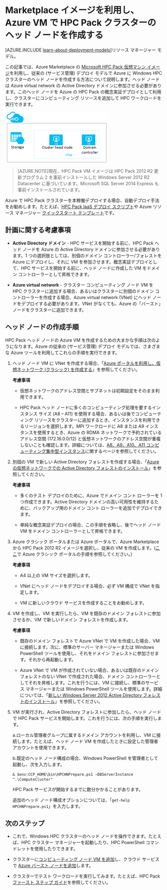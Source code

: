 <properties
 pageTitle="Azure VM で HPC Pack ヘッド ノードを作成する | Microsoft Azure"
 description="Azure クラシック ポータルと従来のデプロイ モデルを利用し、Azure VM で Microsoft HPC Pack ヘッド ノードを作成する方法について説明します。"
 services="virtual-machines"
 documentationCenter=""
 authors="dlepow"
 manager="timlt"
 editor=""
 tags="azure-service-management,hpc-pack"/>
<tags
ms.service="virtual-machines"
 ms.devlang="na"
 ms.topic="article"
 ms.tgt_pltfrm="vm-multiple"
 ms.workload="big-compute"
 ms.date="09/28/2015"
 ms.author="danlep"/>

# Marketplace イメージを利用し、Azure VM で HPC Pack クラスターのヘッド ノードを作成する

[AZURE.INCLUDE [learn-about-deployment-models](../../includes/learn-about-deployment-models-classic-include.md)]リソース マネージャー モデル。


この記事では、Azure Marketplace の [Microsoft HPC Pack 仮想マシン イメージ](https://azure.microsoft.com/marketplace/partners/microsoft/hpcpack2012r2onwindowsserver2012r2/)を利用し、従来の (サービス管理) デプロイ モデルで Azure に Windows HPC クラスターのヘッド ノードを作成する方法について説明します。ヘッド ノードは Azure virtual network の Active Directory ドメインに参加させる必要があります。このヘッド ノードを Azure の HPC Pack の概念実証デプロイとして利用し、クラスターにコンピューティング リソースを追加して HPC ワークロードを実行できます。


![HPC Pack ヘッド ノート][headnode]

>[AZURE.NOTE]現在、HPC Pack VM イメージは HPC Pack 2012 R2 更新プログラム 2 を事前インストールした Windows Server 2012 R2 Datacenter に基づいています。Microsoft SQL Server 2014 Express も事前インストールされています。


Azure で HPC Pack クラスターを本稼働デプロイする場合、自動デプロイ手法をお勧めします。たとえば、[HPC Pack IaaS デプロイ スクリプト](virtual-machines-hpcpack-cluster-powershell-script.md)や Azure リソース マネージャー [クイックスタート テンプレート](https://azure.microsoft.com/documentation/templates/)です。

## 計画に関する考慮事項

* **Active Directory ドメイン** - HPC サービスを開始する前に、HPC Pack ヘッド ノードを Azure の Active Directory ドメインに参加させる必要があります。1 つの選択肢としては、別個のドメイン コントローラー/フォレストを Azure にデプロイし、それに VM を参加させます。概念実証デプロイとして、HPC サービスを開始する前に、ヘッド ノードに作成した VM をドメイン コントローラーとして昇格できます。

* **Azure virtual network** - クラスター コンピューティング ノード VM を HPC クラスターに追加する場合、あるいはクラスターに別個のドメイン コントローラーを作成する場合、Azure virtual network (VNet) にヘッド ノードをデプロイする必要があります。VNet がなくても、Azure の「バースト」ノードをクラスターに追加できます。

## ヘッド ノードの作成手順

HPC Pack ヘッド ノードの Azure VM を作成するための大まかな手順は次のようになります。Azure の従来の (サービス管理) デプロイ モデルでは、さまざまな Azure ツールを利用してこれらの手順を実行できます。


1. ヘッド ノード VM に VNet を作成する場合、「[Azure ポータルを利用し、仮想ネットワーク (クラシック) を作成する](../virtual-networks/virtual-networks-create-vnet-classic-pportal.md)」を参照してください。

    **考慮事項**

    * 仮想ネットワークのアドレス空間とサブネットは初期設定をそのまま利用できます。

    * HPC Pack ヘッド ノードに多くのコンピューティング処理を要するインスタンス サイズ (A8 – A11) を使用する場合、あるいは後でコンピューティング リソースをクラスターに追加するとき、インスタンスを利用できるリージョンを選択します。MPI ワークロードに A8 または A9 インスタンスを使用するとき、Azure の RDMA ネットワークで予約されているアドレス空間 (172.16.0.0/12) と仮想ネットワークのアドレス空間が重複しないことも確認します。詳細については、[A8、A9、A10、A11 コンピューティング集中型インスタンス](virtual-machines-a8-a9-a10-a11-specs.md)に関するページを参照してください。

2. 別個の VM で新しい Active Directory フォレストを作成する場合、「[Azure の仮想ネットワークでの Active Directory フォレストのインストール](../active-directory/active-directory-new-forest-virtual-machine.md)」を参照してください。

    **考慮事項**

    * 多くのテスト デプロイのために、Azure でドメイン コント ローラーを 1 つ作成できます。Active Directory ドメインの高い可用性を維持するために、バックアップ用のドメイン コント ローラーを追加でデプロイできます。

    * 単純な概念実証デプロイの場合、この手順を省略し、後でヘッド ノード VM をドメイン コントローラーとして昇格できます。

3. Azure クラシック ポータルまたは Azure ポータルで、Azure Marketplace から HPC Pack 2012 R2 イメージを選択し、従来の VM を作成します。([ここ](virtual-machines-windows-tutorial-classic-portal.md)で Azure クラシック ポータルの手順を参照してください。)

    **考慮事項**

    * A4 以上の VM サイズを選択します。

    * VNet にヘッド ノードをデプロイする場合、必ず VM 構成で VNet を指定します。

    * VM に新しいクラウド サービスを作成することをお勧めします。

4. VM を作成し、VM を実行したら、VM を既存のドメイン フォレストに参加させるか、VM で新しいドメイン フォレストを作成します。

    **考慮事項**

    * 既存のドメイン フォレストで Azure VNet で VM を作成した場合、VM に接続します。次に、標準のサーバー マネージャーまたは Windows PowerShell ツールを使用し、それをドメイン フォレストに参加させます。それから再起動します。

    * Azure VNet で VM が作成されていない場合、あるいは既存のドメイン フォレストのない VNet で作成された場合、ドメイン コントローラーとしてそれを昇格します。これを行うには、VM に接続し、標準のサービス マネージャーまたは Windows PowerShell ツールを使用します。詳細については、「[新しい Windows Server 2012 Active Directory フォレストのインストール](https://technet.microsoft.com/library/jj574166.aspx)」を参照してください。

5. VM が実行され、Active Directory フォレストに参加したら、ヘッド ノードで HPC Pack サービスを開始します。これを行うには、次の手順を実行します。

    a.ローカル管理者グループに属するドメイン アカウントを利用し、VM に接続します。たとえば、ヘッド ノード VM を作成したときに設定した管理者アカウントを使用できます。

    b.既定のヘッド ノード構成の場合、Windows PowerShell を管理者として起動し、次を入力します。

    ```
    & $env:CCP_HOME\bin\HPCHNPrepare.ps1 –DBServerInstance ".\ComputeCluster"
    ```

    HPC Pack サービスが開始するまでに数分かかることがあります。

    追加のヘッド ノード構成オプションについては、「`get-help HPCHNPrepare.ps1`」を入力します。


## 次のステップ

* これで、Windows HPC クラスターのヘッド ノードを操作できます。たとえば、HPC クラスター マネージャーを起動したり、HPC PowerShell コマンドレットを使用したりできます。

* クラスターに[コンピューティング ノード VM を追加](virtual-machines-hpcpack-cluster-node-manage.md)し、クラウド サービスで [Azure バースト ノードを追加](virtual-machines-hpcpack-cluster-node-burst.md)します。

* クラスターでテスト ワークロードを実行してみます。たとえば、HPC Pack [ファースト ステップ ガイド](https://technet.microsoft.com/library/jj884144)を参照してください。

<!--Image references-->
[headnode]: ./media/virtual-machines-hpcpack-cluster-headnode/headnode.png

<!---HONumber=AcomDC_1203_2015-->